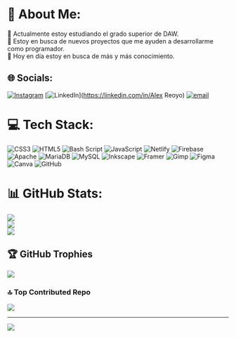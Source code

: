 # 💫 About Me:
🔭 Actualmente estoy estudiando el grado superior de DAW.<br>👯 Estoy en busca de nuevos proyectos que me ayuden a desarrollarme como programador.<br>🌱 Hoy en día estoy en busca de más y más conocimiento.


## 🌐 Socials:
[![Instagram](https://img.shields.io/badge/Instagram-%23E4405F.svg?logo=Instagram&logoColor=white)](https://instagram.com/alereoyo_57) [![LinkedIn](https://img.shields.io/badge/LinkedIn-%230077B5.svg?logo=linkedin&logoColor=white)](https://linkedin.com/in/Alex Reoyo) [![email](https://img.shields.io/badge/Email-D14836?logo=gmail&logoColor=white)](mailto:reoyonavasalex30@gmail.com) 

# 💻 Tech Stack:
![CSS3](https://img.shields.io/badge/css3-%231572B6.svg?style=for-the-badge&logo=css3&logoColor=white) ![HTML5](https://img.shields.io/badge/html5-%23E34F26.svg?style=for-the-badge&logo=html5&logoColor=white) ![Bash Script](https://img.shields.io/badge/bash_script-%23121011.svg?style=for-the-badge&logo=gnu-bash&logoColor=white) ![JavaScript](https://img.shields.io/badge/javascript-%23323330.svg?style=for-the-badge&logo=javascript&logoColor=%23F7DF1E) ![Netlify](https://img.shields.io/badge/netlify-%23000000.svg?style=for-the-badge&logo=netlify&logoColor=#00C7B7) ![Firebase](https://img.shields.io/badge/firebase-%23039BE5.svg?style=for-the-badge&logo=firebase) ![Apache](https://img.shields.io/badge/apache-%23D42029.svg?style=for-the-badge&logo=apache&logoColor=white) ![MariaDB](https://img.shields.io/badge/MariaDB-003545?style=for-the-badge&logo=mariadb&logoColor=white) ![MySQL](https://img.shields.io/badge/mysql-4479A1.svg?style=for-the-badge&logo=mysql&logoColor=white) ![Inkscape](https://img.shields.io/badge/Inkscape-e0e0e0?style=for-the-badge&logo=inkscape&logoColor=080A13) ![Framer](https://img.shields.io/badge/Framer-black?style=for-the-badge&logo=framer&logoColor=blue) ![Gimp](https://img.shields.io/badge/Gimp-657D8B?style=for-the-badge&logo=gimp&logoColor=FFFFFF) ![Figma](https://img.shields.io/badge/figma-%23F24E1E.svg?style=for-the-badge&logo=figma&logoColor=white) ![Canva](https://img.shields.io/badge/Canva-%2300C4CC.svg?style=for-the-badge&logo=Canva&logoColor=white) ![GitHub](https://img.shields.io/badge/github-%23121011.svg?style=for-the-badge&logo=github&logoColor=white)
# 📊 GitHub Stats:
![](https://github-readme-stats.vercel.app/api?username=AlexReoyo&theme=github_dark&hide_border=false&include_all_commits=false&count_private=false)<br/>
![](https://nirzak-streak-stats.vercel.app/?user=AlexReoyo&theme=github_dark&hide_border=false)<br/>
![](https://github-readme-stats.vercel.app/api/top-langs/?username=AlexReoyo&theme=github_dark&hide_border=false&include_all_commits=false&count_private=false&layout=compact)

## 🏆 GitHub Trophies
![](https://github-profile-trophy.vercel.app/?username=AlexReoyo&theme=github_dark_dimmed&no-frame=false&no-bg=true&margin-w=4)

### 🔝 Top Contributed Repo
![](https://github-contributor-stats.vercel.app/api?username=AlexReoyo&limit=5&theme=github_dark&combine_all_yearly_contributions=true)

---
[![](https://visitcount.itsvg.in/api?id=AlexReoyo&icon=10&color=3)](https://visitcount.itsvg.in)

<!-- Proudly created with GPRM ( https://gprm.itsvg.in ) -->

